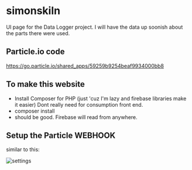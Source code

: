# simonskiln

UI page for the Data Logger project.  I will have the data up soonish about the parts there were used.

## Particle.io code
https://go.particle.io/shared_apps/59259b9254beaf9934000bb8

## To make this website

 * Install Composer for PHP (just 'cuz I'm lazy and firebase libraries make it easier)  Dont really need for consumption front end.
 * composer install
 * should be good.  Firebase will read from anywhere.

## Setup the Particle WEBHOOK
similar to this:

![settings](https://github.com/lloydlentz/simonskiln/raw/master/img/particle-webhook-settings.png)
